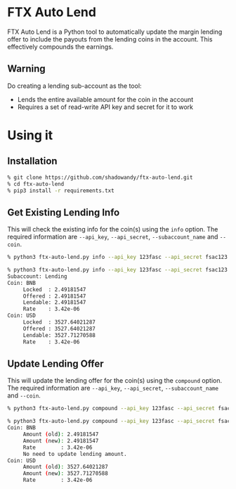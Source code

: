 # FTX Auto Lend

FTX Auto Lend is a Python tool to automatically update the margin lending offer to include the payouts from the lending coins in the account. This effectively compounds the earnings.

## Warning

Do creating a lending sub-account as the tool:
* Lends the entire available amount for the coin in the account
* Requires a set of read-write API key and secret for it to work

# Using it

## Installation

```bash
% git clone https://github.com/shadowandy/ftx-auto-lend.git
% cd ftx-auto-lend
% pip3 install -r requirements.txt
```

## Get Existing Lending Info

This will check the existing info for the coin(s) using the `info` option. The required information are `--api_key`, `--api_secret`, `--subaccount_name` and `--coin`.

```bash
% python3 ftx-auto-lend.py info --api_key 123fasc --api_secret fsac123 --subaccount_name Lending --coin BTC,ETH
```
```bash
% python3 ftx-auto-lend.py info --api_key 123fasc --api_secret fsac123 --subaccount_name Lending --coin BNB,USD
Subaccount: Lending
Coin: BNB
     Locked  : 2.49181547
     Offered : 2.49181547
     Lendable: 2.49181547
     Rate    : 3.42e-06
Coin: USD
     Locked  : 3527.64021287
     Offered : 3527.64021287
     Lendable: 3527.71270588
     Rate    : 3.42e-06
```

## Update Lending Offer

This will update the lending offer for the coin(s) using the `compound` option. The required information are `--api_key`, `--api_secret`, `--subaccount_name` and `--coin`.

```bash
% python3 ftx-auto-lend.py compound --api_key 123fasc --api_secret fsac123 --subaccount_name Lending --coin BTC,ETH
```
```bash
% python3 ftx-auto-lend.py compound --api_key 123fasc --api_secret fsac123 --subaccount_name Lending --coin BNB,USD
Coin: BNB
     Amount (old): 2.49181547
     Amount (new): 2.49181547
     Rate        : 3.42e-06
     No need to update lending amount.
Coin: USD
     Amount (old): 3527.64021287
     Amount (new): 3527.71270588
     Rate        : 3.42e-06
```
